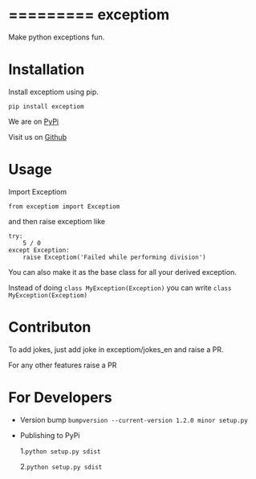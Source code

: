 =========
exceptiom
=========

Make python exceptions fun.

Installation
============

Install exceptiom using pip.

`pip install exceptiom`

We are on [PyPi](https://pypi.org/project/exceptiom/)

Visit us on [Github](https://github.com/aqua-regia/exceptioms)

Usage
=====
Import Exceptiom

`from exceptiom import Exceptiom`

and then raise exceptiom like

```
try:
    5 / 0
except Exception:
    raise Exceptiom('Failed while performing division')
```

You can also make it as the base class for all your derived exception.

Instead of doing `class MyException(Exception)` you can write `class MyException(Exceptiom)` 

Contributon
===========

To add jokes, just add joke in exceptiom/jokes_en and raise a PR.

For any other features raise a PR


For Developers
==============

* Version bump
    ```bumpversion --current-version 1.2.0 minor setup.py```
    
* Publishing to PyPi
    
    1.`python setup.py sdist`
    
    2.`python setup.py sdist`


